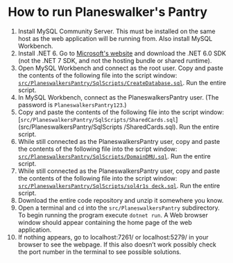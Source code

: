 # How to run Planeswalker's Pantry

1.  Install MySQL Community Server. This must be installed on the same host as the web application will be running from.
    Also install MySQL Workbench.
2.  Install .NET 6. Go to [Microsoft's website](https://dotnet.microsoft.com/en-us/download) and download the .NET 6.0 SDK (not the .NET 7
    SDK, and not the hosting bundle or shared runtime).
3.  Open MySQL Workbench and connect as the root user. Copy and paste the contents of the following file into the script window:
    [`src/PlaneswalkersPantry/SqlScripts/CreateDatabase.sql`](src/PlaneswalkersPantry/SqlScripts/CreateDatabase.sql).
    Run the entire script.
4.  In MySQL Workbench, connect as the PlaneswalkersPantry user. (The password is `PlaneswalkersPantry123`.) 
5.  Copy and paste the contents of the following file into the script window: [`src/PlaneswalkersPantry/SqlScripts/SharedCards.sql`](src/PlaneswalkersPantry/SqlScripts             /SharedCards.sql). Run the entire script.
6.  While still connected as the PlaneswalkersPantry user, copy and paste the contents of the following file into the script
    window: [`src/PlaneswalkersPantry/SqlScripts/DomainDMU.sql`](src/PlaneswalkersPantry/SqlScripts/DomainDMU.sql). Run the entire script.
7.  While still connected as the PlaneswalkersPantry user, copy and paste the contents of the following file into the script
    window: [`src/PlaneswalkersPantry/SqlScripts/sol4r1s deck.sql`](src/PlaneswalkersPantry/SqlScripts/sol4r1s_deck.sql). Run the entire script.
8.  Download the entire code repository and unzip it somewhere you know. 
9.  Open a terminal and `cd` into the `src/PlaneswalkersPantry` subdirectory. To begin running the program execute `dotnet run`. A Web browser window should
    appear containing the home page of the web application.
10. If nothing appears, go to localhost:7261/ or localhost:5279/ in your browser to see the webpage. If this also doesn’t work possibly check the port number in the terminal       to see possible solutions.
